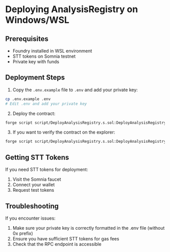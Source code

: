 # Deploying AnalysisRegistry on Windows/WSL

## Prerequisites
- Foundry installed in WSL environment
- STT tokens on Somnia testnet
- Private key with funds

## Deployment Steps

1. Copy the `.env.example` file to `.env` and add your private key:
```bash
cp .env.example .env
# Edit .env and add your private key
```

2. Deploy the contract:
```bash
forge script script/DeployAnalysisRegistry.s.sol:DeployAnalysisRegistry --rpc-url somnia --broadcast
```

3. If you want to verify the contract on the explorer:
```bash
forge script script/DeployAnalysisRegistry.s.sol:DeployAnalysisRegistry --rpc-url somnia --broadcast --verify
```

## Getting STT Tokens

If you need STT tokens for deployment:
1. Visit the Somnia faucet
2. Connect your wallet
3. Request test tokens

## Troubleshooting

If you encounter issues:
1. Make sure your private key is correctly formatted in the .env file (without 0x prefix)
2. Ensure you have sufficient STT tokens for gas fees
3. Check that the RPC endpoint is accessible
